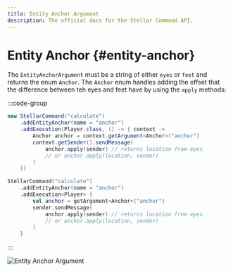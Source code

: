 ```yaml
---
title: Entity Anchor Argument
description: The official docs for the Stellar Command API.
---
```


# Entity Anchor {#entity-anchor}

The `EntityAnchorArgument` must be a string of either `eyes` or `feet` and returns the enum `Anchor`. The `Anchor` enum handles adding the offset that the difference between teh eyes and feet have by using the `apply` methods:

:::code-group
```Java
new StellarCommand("calculate")
    .addEntityAnchor(name = "anchor")
    .addExecution(Player.class, () -> { context ->
        Anchor anchor = context.getArgument<Anchor>("anchor")    
        context.getSender().sendMessage(
            anchor.apply(sender) // returns location from eyes
            // or anchor.apply(location, sender)
        )
    })
```
```Kotlin
StellarCommand("calculate")
    .addEntityAnchor(name = "anchor")
    .addExecution<Player> {
        val anchor = getArgument<Anchor>("anchor")    
        sender.sendMessage(
            anchor.apply(sender) // returns location from eyes
            // or anchor.apply(location, sender)
        )
    }
```
:::

![Entity Anchor Argument](./entity_anchor.gif)